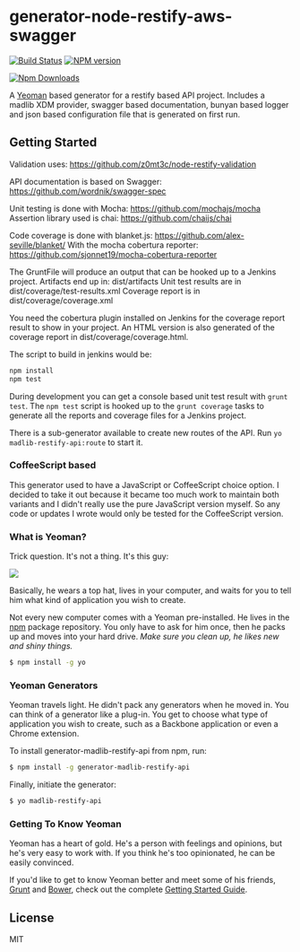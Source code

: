 # generator-node-restify-aws-swagger
[![Build Status](https://api.travis-ci.org/pvblicltd/generator-node-restify-aws-swagger.svg?branch=master)](https://api.travis-ci.org/pvblicltd/generator-node-restify-aws-swagger)  [![NPM version](https://badge.fury.io/js/generator-madlib-restify-api.png)](http://badge.fury.io/js/generator-madlib-restify-api)

[![Npm Downloads](https://nodei.co/npm/generator-madlib-restify-api.png?downloads=true&stars=true)](https://nodei.co/npm/generator-madlib-restify-api.png?downloads=true&stars=true)

A [Yeoman](http://yeoman.io) based generator for a restify based API project. Includes a madlib XDM provider, swagger based documentation, bunyan based logger and json based configuration file that is generated on first run.


## Getting Started

Validation uses: https://github.com/z0mt3c/node-restify-validation

API documentation is based on Swagger: https://github.com/wordnik/swagger-spec

Unit testing is done with Mocha: https://github.com/mochajs/mocha
Assertion library used is chai: https://github.com/chaijs/chai

Code coverage is done with blanket.js: https://github.com/alex-seville/blanket/
With the mocha cobertura reporter: https://github.com/sjonnet19/mocha-cobertura-reporter

The GruntFile will produce an output that can be hooked up to a Jenkins project.
Artifacts end up in: dist/artifacts
Unit test results are in dist/coverage/test-results.xml
Coverage report is in dist/coverage/coverage.xml

You need the cobertura plugin installed on Jenkins for the coverage report result to show in your project. An HTML version is also generated of the coverage report in dist/coverage/coverage.html.

The script to build in jenkins would be:
```bash
npm install
npm test
```

During development you can get a console based unit test result with `grunt test`. The `npm test` script is hooked up to the `grunt coverage` tasks to generate all the reports and coverage files for a Jenkins project.

There is a sub-generator available to create new routes of the API. Run `yo madlib-restify-api:route` to start it.

### CoffeeScript based

This generator used to have a JavaScript or CoffeeScript choice option. I decided to take it out because it became too much work to maintain both variants and I didn't really use the pure JavaScript version myself. So any code or updates I wrote would only be tested for the CoffeeScript version.

### What is Yeoman?

Trick question. It's not a thing. It's this guy:

![](http://i.imgur.com/JHaAlBJ.png)

Basically, he wears a top hat, lives in your computer, and waits for you to tell him what kind of application you wish to create.

Not every new computer comes with a Yeoman pre-installed. He lives in the [npm](https://npmjs.org) package repository. You only have to ask for him once, then he packs up and moves into your hard drive. *Make sure you clean up, he likes new and shiny things.*

```bash
$ npm install -g yo
```

### Yeoman Generators

Yeoman travels light. He didn't pack any generators when he moved in. You can think of a generator like a plug-in. You get to choose what type of application you wish to create, such as a Backbone application or even a Chrome extension.

To install generator-madlib-restify-api from npm, run:

```bash
$ npm install -g generator-madlib-restify-api
```

Finally, initiate the generator:

```bash
$ yo madlib-restify-api
```

### Getting To Know Yeoman

Yeoman has a heart of gold. He's a person with feelings and opinions, but he's very easy to work with. If you think he's too opinionated, he can be easily convinced.

If you'd like to get to know Yeoman better and meet some of his friends, [Grunt](http://gruntjs.com) and [Bower](http://bower.io), check out the complete [Getting Started Guide](https://github.com/yeoman/yeoman/wiki/Getting-Started).


## License

MIT
